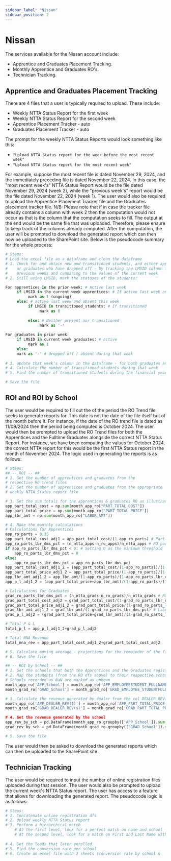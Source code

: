```yaml
---
sidebar_label: "Nissan"
sidebar_position: 2
---
```


# Nissan
The services available for the Nissan account include:
* Apprentice and Graduates Placement Tracking.
* Monthly Apprentice and Graduates RO's.
* Technician Tracking.

## Apprentice and Graduates Placement Tracking
There are 4 files that a user is typically required to upload. These include:
* Weekly NTTA Status Report for the first week
* Weekly NTTA Status Report for the second week
* Apprentice Placement Tracker - auto
* Graduates Placement Tracker - auto

The prompt for the weekly NTTA Status Reports would look something like this:
* `"Upload NTTA Status report for the week before the most recent week"`
* `"Upload NTTA Status report for the most recent week"`

For example, suppose the most recent file is dated November 29, 2024, and the immediately preceding file is dated November 22, 2024. In this case, the "most recent week's" NTTA Status Report would be the file dated November 29, 2024 (week 2), while the "previous week's" report would be the file dated November 22, 2024 (week 1).
The user would also be required to upload the Apprentice Placement Tracker file and the Graduates placement tracker file.
N/B: Please note that if in case the tracker file already contains a column with week 2 then the computation would not occur as that is the column that the computation seeks to fill. The output at the end would be the same file that was uploaded. Therefore, please ensure to keep track of the columns already computed.
After the computation, the user will be prompted to download the generated report which can then now be uploaded to the SharePoint site.
Below is the pseudocode summary for the whole process:
```python
# Steps:
# Load the excel file as a dataframe and clean the dataframe
# 1. Check for and obtain new and transitioned students, and either apprentices
#    or graduates who have dropped off - by tracking the LMSID column from
#    previous weeks and comparing to the values of the current week
# 2. Still using LMSID, mark the statuses of the students:

For apprentices in the prior week: # Active last week
     if LMSID in the current week apprentices: # If active last week and this week
          mark as 1 (ongoing)
     else: # active last week and absent this week
          if LMSID in transitioned_students: # If transitioned
               mark as 0
          
          else: # Neither present nor transitioned
               mark as '-'
               
For graduates in prior week:
     if LMSID in current week graduates: # active
          mark as 1
     else:
     mark as '-' # dropped off / absent during that week
     
# 3. update that week's column in the dataframe - for both graduates and apprentices
# 4. Calculate the number of transitioned students during that week
# 5. Find the number of transitioned students during the financial year

# Save the file
```

## ROI and ROI by School
The user would be required to fill out the of the period the RO Trend file seeks to generate reports for. This date is not the date of the file itself but of the month before it. For instance, if the date of the RO trend file is dated as 11/09/2024 then the period being computed is October 2024.
The user would then be prompted to upload the RO Trend files for both the Apprentices and the Fulltime Graduates alongside the correct NTTA Status Report. For instance, we have been computing the values for October 2024, the correct NTTA report for this would be the first NTTA Status report in the month of November 2024.
The logic used in generating the reports is as follows:
```python
# Steps:
## -- ROI -- ##
# 1. Get the number of apprentices and graduates from the 
# respective RO trend files
# 2. Get the number of apprentices and graduates from the appropriate
# weekly NTTA Status report file

# 3. Get the sum totals for the apprentices & graduates RO as illustrated:
app_part_total_cost = np.sum(month_app_ro["PART_TOTAL_COST"])
app_part_total_price = np.sum(month_app_ro["PART_TOTAL_PRICE"])
app_lbr_amt = np.sum(month_app_ro["LABOR_AMT"])

# 4. Make the monthly calculations
# Calculations for Apprentices
app_ro_parts = 0.35
app_part_total_cost_adj1 = app_part_total_cost/(1-app_ro_parts) # Part total cost adjusted 1
app_ro_parts_lbr_dms_pct = (n_ntta_apps-n_ro_apps)/n_ntta_apps # RO parts labor dms percent
if app_ro_parts_lbr_dms_pct < 0: # Setting 0 as the minimum threshold
    app_ro_parts_lbr_dms_pct = 0
else:
    app_ro_parts_lbr_dms_pct = app_ro_parts_lbr_dms_pct
app_part_total_cost_adj1_2 = (app_part_total_cost/(1-app_ro_parts))/(1-app_ro_parts_lbr_dms_pct)# Part total cost adjusted 1+2
app_part_total_price_adj1_2 = app_part_total_price/(1-app_ro_parts)/(1-app_ro_parts_lbr_dms_pct)# Part total price adjusted 1+2
app_lbr_amt_adj1_2 = app_lbr_amt/(1-app_ro_parts)/(1-app_ro_parts_lbr_dms_pct) # Labor amount adjusted 1+2
app_p_l_adj1_2 = (app_part_total_price+app_lbr_amt)/(1-app_ro_parts)/(1-app_ro_parts_lbr_dms_pct)

# Calculations for Graduates
grad_ro_parts_lbr_dms_pct = (n_ntta_grads-n_ro_grads)/n_ntta_grads # RO parts labor dms percent
grad_part_total_cost_adj2 = grad_part_total_cost/(1-grad_ro_parts_lbr_dms_pct) # Part total cost adjusted 1+2
grad_part_total_price_adj1_2 = grad_part_total_price/(1-grad_ro_parts_lbr_dms_pct) # part total price adjusted 1+2
grad_lbr_amt_adj1_2 = grad_lbr_amt/(1-grad_ro_parts_lbr_dms_pct) # Labor amount adjusted 1+2
grad_p_l_adj2 = (grad_part_total_price+grad_lbr_amt)/(1-grad_ro_parts_lbr_dms_pct) # P & L adjusted 2

# Total P & L
total_p_l = app_p_l_adj1_2+grad_p_l_adj2

# Total NNA Revenue
total_nna_rev = app_part_total_cost_adj1_2+grad_part_total_cost_adj2

# 5. Calculate moving average - projections for the remainder of the financial year
# 6. Save the file

## -- ROI by School -- ##
# 1. Get the schools that both the Apprentices and the Graduates registered to in that month
# 2. Map the students (from the RO dfs above) to their respective schools (from the NTTA tracker)
# Schools recorded as NaN are marked as unkown
month_app_ro['APP_School'] = month_app_ro['APP_EMPLOYEESTUDENT_FULLNAME'].map(app_schools)
month_grad_ro['GRAD_School'] = month_grad_ro['GRAD_EMPLOYEE_STUDENTFULLNAME'].map(grad_schools)

# 3. Calculate the revenue generated by dealer from the col DEALER_REV($)
month_app_ro['APP_DEALER_REV($)'] = month_app_ro['APP_PART_TOTAL_PRICE']+month_app_ro['APP_LABOR_AMT'] # apprentices
month_grad_ro['GRAD_DEALER_REV($)'] = month_grad_ro['GRAD_PART_TOTAL_PRICE']+month_grad_ro['G

# 4. Get the revenue generated by the school
app_rev_by_sch = pd.DataFrame(month_app_ro.groupby(['APP_School']).sum()['APP_DEALER_REV($)'])
grad_rev_by_sch = pd.DataFrame(month_grad_ro.groupby(['GRAD_School']).sum()['GRAD_DEALER_REV($)'])

# 5. Save the file
```

The user would then be asked to download the generated reports which can then be uploaded to the SharePoint site.

## Technician Tracking
The user would be required to input the number of online registration files uploaded during that session. The user would also be prompted to upload the current week's NTTA Status report. The user has access to a feature that allows for downloading the generated report.
The pseudocode logic is as follows:

```python
# Steps:
# 1. Concatenate online registration dfs
# 2. Upload weekly NTTA Status report
# 3. Perform a hierarchical match
    # At the first level, look for a perfect match on name and school
    # At the second level, look for a match on First and Last Name with School
    
# 4. Get the leads that later enrolled
# 5. Find the conversion rate per school
# 6. Create an excel file with 2 sheets (conversion rate by school & 
```